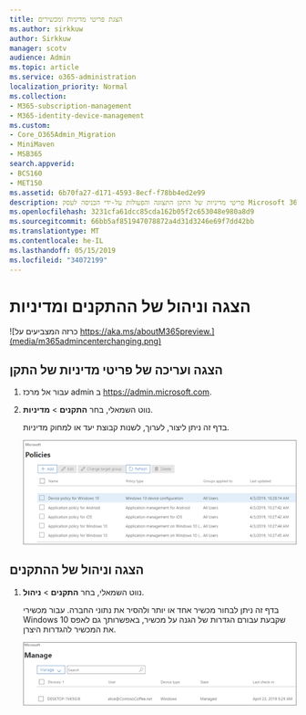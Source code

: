 ```yaml
---
title: הצגת פריטי מדיניות ומכשירים
ms.author: sirkkuw
author: Sirkkuw
manager: scotv
audience: Admin
ms.topic: article
ms.service: o365-administration
localization_priority: Normal
ms.collection:
- M365-subscription-management
- M365-identity-device-management
ms.custom:
- Core_O365Admin_Migration
- MiniMaven
- MSB365
search.appverid:
- BCS160
- MET150
ms.assetid: 6b70fa27-d171-4593-8ecf-f78bb4ed2e99
description: פריטי מדיניות של התקן התצוגה והפעולות על-ידי הכניסה לעסק Microsoft 365 עם credintials הניהול הכללי.
ms.openlocfilehash: 3231cfa61dcc85cda162b05f2c653048e980a8d9
ms.sourcegitcommit: 66bb5af851947078872a4d31d3246e69f7dd42bb
ms.translationtype: MT
ms.contentlocale: he-IL
ms.lasthandoff: 05/15/2019
ms.locfileid: "34072199"
---
```

# <a name="view-and-manage-policies-and-devices"></a>הצגה וניהול של ההתקנים ומדיניות

![כרזה המצביעים על https://aka.ms/aboutM365preview.](media/m365admincenterchanging.png)

## <a name="view-and-edit-device-policies"></a>הצגה ועריכה של פריטי מדיניות של התקן

1.  עבור אל מרכז admin ב <a href="https://go.microsoft.com/fwlink/p/?linkid=837890" target="_blank">https://admin.microsoft.com</a>.
2. נווט השמאלי, בחר **התקנים** \> **מדיניות**.

    בדף זה ניתן ליצור, לערוך, לשנות קבוצת יעד או למחוק מדיניות.

    ![Screenshot of the Policies page](media/devicepolicies.png)
  
## <a name="view-and-manage-devices"></a>הצגה וניהול של ההתקנים


1. נווט השמאלי, בחר **התקנים** \> **ניהול**. 
    
    בדף זה ניתן לבחור מכשיר אחד או יותר ולהסיר את נתוני החברה. עבור מכשירי Windows 10 שקבעת עבורם הגדרות של הגנה על מכשיר, באפשרותך גם לאפס את המכשיר להגדרות היצרן.
  
   ![ניהול התקנים דף](media/devicesmanage.png)

